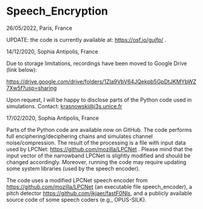 # Speech_Encryption

26/05/2022, Paris, France

UPDATE: the code is currently available at: https://osf.io/gujfp/ .

14/12/2020, Sophia Antipolis, France

Due to storage limitations, recordings have been moved to Google Drive (link below):

https://drive.google.com/drive/folders/1Zla9VbV64JQekpb5GpDtJKMYbWZ7Xw5f?usp=sharing

Upon request, I will be happy to disclose parts of the Python code used in simulations. Contact: krasnowski@i3s.unice.fr

17/02/2020, Sophia Antipolis, France

Parts of the Python code are available now on GitHub. The code performs full enciphering/deciphering chains and simulates channel noise/compression. The result of the processing is a file with input data used by LPCNet: https://github.com/mozilla/LPCNet . Please mind that the input vector of the narrowband LPCNet is slightly modified and should be changed accordingly. Moreover, running the code may require updating some system libraries (used by the speech encoder).

The code uses a modified LPCNet speech encoder from https://github.com/mozilla/LPCNet (an executable file speech_encoder), a pitch detector https://github.com/jkjaer/fastF0Nls, and a publicly available source code of some speech coders (e.g., OPUS-SILK).
